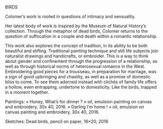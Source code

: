 
BIRDS

Colomer’s work is rooted in questions of intimacy and sensuality.

Her latest body of work is inspired by the Museum of Natural History’s collection. Through the metaphor of dead birds, Colomer returns to the question of suffocation in a couple and death within a romantic relationship.

This work also explores the concept of tradition, in its ability to be both beautiful and stifling. Traditional painting technique and still life subjects join naturalist drawings and handicrafts, or embroider. This is a way to think about gender and confinement through the progression of a relationship, as well as through historical norms of heterosexual romance in the West. Embroidering good pieces for a trousseau, in preparation for marriage, was a sign of good upbringing and chastity, as well as a promise of domestic bliss to come. To see them adorned instead with clichés of family life offers a hollow, even entrapping, undertone to domesticity. Like the birds, trapped in a moment together.

 

Paintings:
« Honey, What’s for dinner ? » oil, emulsion painting on canvas and embroidery, 30x 40, 2016.
« Darling I’m home ! » oil, emulsion on canvas painting and embroidery, 30x 40, 2016.

Sketches:
Dead birds, pencil on paper, 16×20, 2016